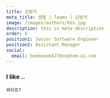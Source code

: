 ```yaml
---
title: 김범석
meta_title: 셉템 | Teams | 김범석
image: /images/authors/kbs.jpg
description: this is meta description
order: 6
position1: Junior Software Engineer
position2: Assistant Manager
social:
  email: beomseok627@septem-ai.com
---
```


### I like ..
  `와이프?`
